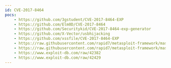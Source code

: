 ```yaml
---
id: CVE-2017-8464
pocs:
    - https://github.com/3gstudent/CVE-2017-8464-EXP
    - https://github.com/Elm0D/CVE-2017-8464
    - https://github.com/Securitykid/CVE-2017-8464-exp-generator
    - https://github.com/X-Vector/usbhijacking
    - https://github.com/xssfile/CVE-2017-8464-EXP
    - https://raw.githubusercontent.com/rapid7/metasploit-framework/master/modules/exploits/windows/fileformat/cve_2017_8464_lnk_rce.rb
    - https://raw.githubusercontent.com/rapid7/metasploit-framework/master/modules/exploits/windows/local/cve_2017_8464_lnk_lpe.rb
    - https://www.exploit-db.com/raw/42382
    - https://www.exploit-db.com/raw/42429
---
```

